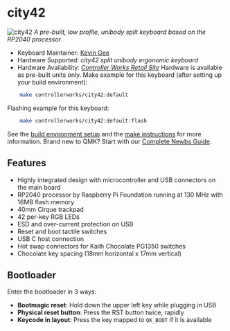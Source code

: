 # city42
![city42](https://i.imgur.com/YZNW4EZh.jpg)
*A pre-built, low profile, unibody split keyboard based on the RP2040 processor*
* Keyboard Maintainer: [Kevin Gee](https://github.com/controller-works)
* Hardware Supported: *city42 split unibody ergonomic keyboard*
* Hardware Availability: *[Controller Works Retail Site](https://controller.works/products/city42-ergonomic-keyboard)* Hardware is available as pre-built units only.
Make example for this keyboard (after setting up your build environment):
```sh
    make controllerworks/city42:default
```
Flashing example for this keyboard:

```sh
    make controllerworks/city42:default:flash
```
See the [build environment setup](https://docs.qmk.fm/#/getting_started_build_tools) and the [make instructions](https://docs.qmk.fm/#/getting_started_make_guide) for more information. Brand new to QMK? Start with our [Complete Newbs Guide](https://docs.qmk.fm/#/newbs).
## Features
- Highly integrated design with microcontroller and USB connectors on the main board
- RP2040 processor by Raspberry Pi Foundation running at 130 MHz with 16MB flash memory
- 40mm Cirque trackpad
- 42 per-key RGB LEDs
- ESD and over-current protection on USB
- Reset and boot tactile switches
- USB C host connection
- Hot swap connectors for Kailh Chocolate PG1350 switches
- Chocolate key spacing (18mm horizontal x 17mm vertical) 
## Bootloader
Enter the bootloader in 3 ways:
* **Bootmagic reset**: Hold down the upper left key while plugging in USB
* **Physical reset button**: Press the RST button twice, rapidly
* **Keycode in layout**: Press the key mapped to `QK_BOOT` if it is available
